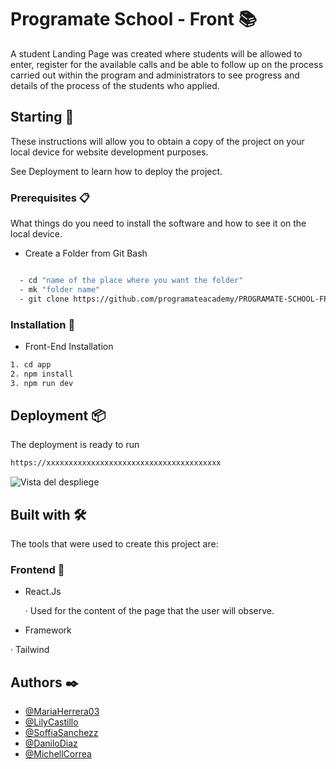 # Programate School - Front 📚

A student Landing Page was created where students will be allowed to enter, register for the available calls and be able to follow up on the process carried out within the program and administrators to see progress and details of the process of the students who applied.


## Starting 🚀

These instructions will allow you to obtain a copy of the project on your local device for website development purposes.

See Deployment to learn how to deploy the project.

### Prerequisites 📋

What things do you need to install the software and how to see it on the local device.

- Create a Folder from Git Bash

```bash

  - cd "name of the place where you want the folder"
  - mk "folder name"
  - git clone https://github.com/programateacademy/PROGRAMATE-SCHOOL-FRONT.git
```

### Installation 🔧

- Front-End Installation

```bash
1. cd app
2. npm install
3. npm run dev
```

## Deployment 📦

The deployment is ready to run

```bash
https://xxxxxxxxxxxxxxxxxxxxxxxxxxxxxxxxxxxxxxx
```

![Vista del despliege]()

## Built with 🛠️

The tools that were used to create this project are:

### Frontend 🎨
 - React.Js 
 
    · Used for the content of the page that the user will observe.
 
 - Framework
 
  · Tailwind
 


## Authors ✒️

- [@MariaHerrera03](https://github.com/MariaHerrera03)
- [@LilyCastillo](https://github.com/lilajoha29)
- [@SoffiaSanchezz](https://github.com/SoffiaSanchezz)
- [@DaniloDiaz]()
- [@MichellCorrea]()
